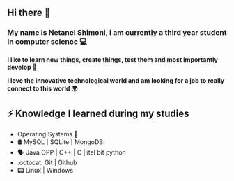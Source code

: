 ## Hi there 👋
### My name is Netanel Shimoni, i am currently a third year student in computer science 💻
 
 
 **I like to learn new things, create things, test them and most importantly develop 🔨**

 **I love the innovative technological world and am looking for a job to really connect to this world 🌍**


## ⚡ Knowledge I learned during my studies
* Operating Systems 📰
* 🛢️ MySQL | SQLite | MongoDB 
* 🗣 Java OPP | C++ | C |litel bit python
* :octocat: Git | Github 
* 📟 Linux | Windows
